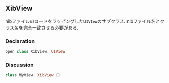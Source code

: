 ## XibView
nibファイルのロードをラッピングした`UIVIew`のサブクラス. nibファイル名とクラス名を完全一致させる必要がある.

### Declaration
```swift
open class XibView: UIView
```

### Discussion
```swift
class MyView: XibView {}
```